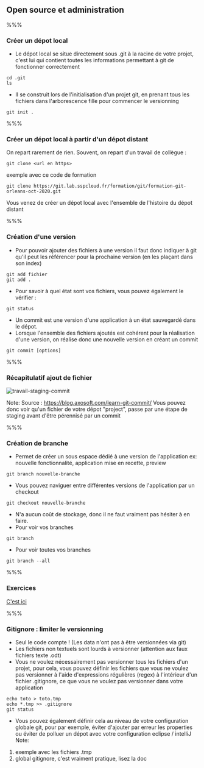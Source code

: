 <!-- .slide: data-background-image="images/submarine.svg" data-background-size="600px" class="chapter" -->

## Open source et administration

%%%

<!-- .slide: data-background-image="images/submarine.svg" data-background-size="600px" class="slide" -->

### Créer un dépot local
- Le dépot local se situe directement sous .git à la racine de votre projet, c'est lui qui contient toutes les informations permettant à git de fonctionner correctement
```
cd .git
ls
```
- Il se construit lors de l'initialisation d'un projet git, en prenant tous les fichiers dans l'arborescence fille pour commencer le versionning
```
git init .
```
%%%
<!-- .slide: data-background-image="images/submarine.svg" data-background-size="600px" class="slide" -->
### Créer un dépot local à partir d'un dépot distant

On repart rarement de rien. Souvent, on repart d'un travail de collègue :

~~~~
git clone <url en https>
~~~~
exemple avec ce code de formation

~~~
git clone https://git.lab.sspcloud.fr/formation/git/formation-git-orleans-oct-2020.git
~~~

Vous venez de créer un dépot local avec l'ensemble de l'histoire du dépot distant

%%%
<!-- .slide: data-background-image="images/submarine.svg" data-background-size="600px" class="slide" -->

### Création d'une version

- Pour pouvoir ajouter des fichiers à une version il faut donc indiquer à git qu'il peut les référencer pour la prochaine version (en les plaçant dans son index)
```
git add fichier
git add .
```
- Pour savoir à quel état sont vos fichiers, vous pouvez également le vérifier : 
```
git status
```
- Un commit est une version d'une application à un état sauvegardé dans le dépot.
- Lorsque l'ensemble des fichiers ajoutés est cohérent pour la réalisation d'une version, on réalise donc une nouvelle version en créant un commit
```
git commit [options]
```

%%%
<!-- .slide: data-background-image="images/submarine.svg" data-background-size="600px" class="slide" -->

### Récapitulatif ajout de fichier

<img src="https://blog.axosoft.com/wp-content/uploads/2019/11/wd-sd-commit.gif" alt="travail-staging-commit">

Note:
Source : https://blog.axosoft.com/learn-git-commit/
Vous pouvez donc voir qu'un fichier de votre dépot "project", passe par une étape de staging avant d'être pérennisé par un commit

%%%
<!-- .slide: data-background-image="images/submarine.svg" data-background-size="600px" class="slide" -->

### Création de branche
- Permet de créer un sous espace dédié à une version de l'application ex: nouvelle fonctionnalité, application mise en recette, preview
```
git branch nouvelle-branche
```
- Vous pouvez naviguer entre différentes versions de l'application par un checkout
```
git checkout nouvelle-branche
```
- N'a aucun coût de stockage, donc il ne faut vraiment pas hésiter à en faire.
- Pour voir vos branches
```
git branch
```
 - Pour voir toutes vos branches
```
git branch --all
```
%%%

<!-- .slide: data-background-image="images/submarine.svg" data-background-size="600px" class="slide" -->

### Exercices

<a href="exercices/exercice-git-local.html" target="_blank">C'est ici</a>

%%%

<!-- .slide: data-background-image="images/submarine.svg" data-background-size="600px" class="slide" -->

### Gitignore : limiter le versionning
- Seul le code compte ! (Les data n'ont pas à être versionnées via git)
- Les fichiers non textuels sont lourds à versionner (attention aux faux fichiers texte .odt)
- Vous ne voulez nécessairement pas versionner tous les fichiers d'un projet, pour cela, vous pouvez définir les fichiers que vous ne voulez pas versionner à l'aide d'expressions régulières (regex) à l'intérieur d'un fichier .gitignore, ce que vous ne voulez pas versionner dans votre application
```
echo toto > toto.tmp
echo *.tmp >> .gitignore
git status
```
- Vous pouvez également définir cela au niveau de votre configuration globale git, pour par exemple, éviter d'ajouter par erreur les properties ou éviter de polluer un dépot avec votre configuration eclipse / intelliJ
Note:
1) exemple avec les fichiers .tmp
2) global gitignore, c'est vraiment pratique, lisez la doc
